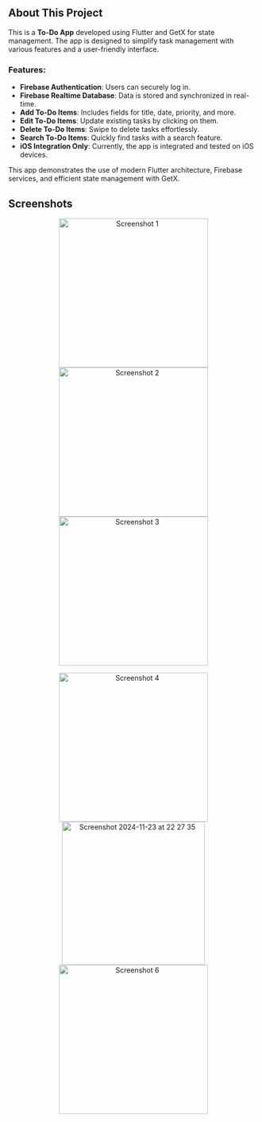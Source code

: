 ## About This Project

This is a **To-Do App** developed using Flutter and GetX for state management. The app is designed to simplify task management with various features and a user-friendly interface.

### Features:
- **Firebase Authentication**: Users can securely log in.
- **Firebase Realtime Database**: Data is stored and synchronized in real-time.
- **Add To-Do Items**: Includes fields for title, date, priority, and more.
- **Edit To-Do Items**: Update existing tasks by clicking on them.
- **Delete To-Do Items**: Swipe to delete tasks effortlessly.
- **Search To-Do Items**: Quickly find tasks with a search feature.
- **iOS Integration Only**: Currently, the app is integrated and tested on iOS devices.

This app demonstrates the use of modern Flutter architecture, Firebase services, and efficient state management with GetX.



## Screenshots
 
  
     
  
<p align="center">
  <img src="https://github.com/user-attachments/assets/8eba9168-f269-425d-a328-4ddd5c8bb9da" alt="Screenshot 1" width="300"/>
  <img src="https://github.com/user-attachments/assets/e69e3a67-4314-45c3-b086-0168acbe4a49" alt="Screenshot 2" width="300"/>
  <img src="https://github.com/user-attachments/assets/bcae3fde-61b3-4387-8969-6729ae7e6a60" alt="Screenshot 3" width="300"/>
</p>

<p align="center">
  <img src="https://github.com/user-attachments/assets/46bcb170-5aca-44e9-9386-7b43788a77cf" alt="Screenshot 4" width="300"/>
  <img width="288" alt="Screenshot 2024-11-23 at 22 27 35" src="https://github.com/user-attachments/assets/8eb167a4-d357-44c3-9a51-a4e55c93fb0a"alt="Screenshot 5" width="300"/>
  <img src="https://github.com/user-attachments/assets/b084229f-3728-419f-886a-f044a0c9ef62" alt="Screenshot 6" width="300"/>


